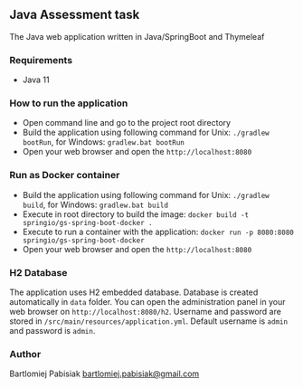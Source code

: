 ## Java Assessment task
The Java web application written in Java/SpringBoot and Thymeleaf

### Requirements
- Java 11

### How to run the application
- Open command line and go to the project root directory
- Build the application using following command for Unix: `./gradlew bootRun`, for Windows: `gradlew.bat bootRun` 
- Open your web browser and open the `http://localhost:8080`

### Run as Docker container
- Build the application using following command for Unix: `./gradlew build`, for Windows: `gradlew.bat build`
- Execute in root directory to build the image: `docker build -t springio/gs-spring-boot-docker .`
- Execute to run a container with the application: `docker run -p 8080:8080 springio/gs-spring-boot-docker`
- Open your web browser and open the `http://localhost:8080`

### H2 Database
The application uses H2 embedded database. 
Database is created automatically in `data` folder.
You can open the administration panel in your web browser on `http://localhost:8080/h2`.
Username and password are stored in `/src/main/resources/application.yml`. 
Default username is `admin` and password is `admin`.

### Author
Bartlomiej Pabisiak <bartlomiej.pabisiak@gmail.com>
